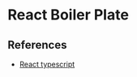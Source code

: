 # React Boiler Plate

## References

- [React typescript](https://react-typescript-cheatsheet.netlify.app/)
